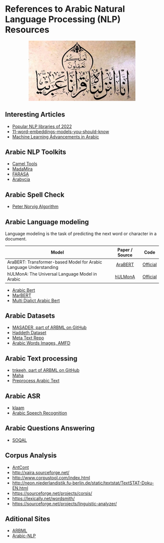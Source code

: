 
# References to Arabic Natural Language Processing (NLP) Resources

<!-- ![Screenshot](assets/template.jpg) -->

<p align="center">
  <!-- <img src="assets/template.jpg" width="350" title="hover text"> -->
  <img src="assets/template.jpg" width="350" alt="انا أنزلناه قرانا عربيا لعلكم تعقلون">
</p>

## Interesting Articles
  - [Popular NLP libraries of 2022](https://medium.com/nlplanet/awesome-nlp-21-popular-nlp-libraries-of-2022-2e07a914248b)
  - [11-word-embeddings-models-you-should-know](https://medium.com/nlplanet/two-minutes-nlp-11-word-embeddings-models-you-should-know-a0581763b9a9)
  - [Machine Learning Advancements in Arabic](https://towardsdatascience.com/machine-learning-advancements-in-arabic-nlp-c6982b2f602b)

## Arabic NLP Toolkits
- [Camel Tools](https://camel-tools.readthedocs.io/en/latest/)
- [MadaMira](https://camel.abudhabi.nyu.edu/madamira/)
- [FARASA](https://farasa.qcri.org/)
- [Arabycia](https://github.com/mohabmes/Arabycia)

## Arabic Spell Check
- [Peter Norvig Algorithm](norvig/)


## Arabic Language modeling

Language modeling is the task of predicting the next word or character in a document.


| Model           | Paper / Source | Code |
| ------------- | :-----:| :-----: |
|AraBERT: Transformer-based Model for Arabic Language Understanding|[AraBERT](https://arxiv.org/abs/2003.00104) | [Official](https://github.com/aub-mind/araBERT) |
|hULMonA: The Universal Language Model in Arabic|[hULMonA](https://aclanthology.org/W19-4608/) | [Official](https://github.com/aub-mind/hULMonA) |

  - [Arabic Bert](https://github.com/alisafaya/Arabic-BERT)
  - [MarBERT](https://github.com/UBC-NLP/marbert)
  - [Multi Dialict Arabic Bert](https://github.com/mawdoo3/Multi-dialect-Arabic-BERT)

## Arabic Datasets
  - [MASADER, part of ARBML on GitHub](https://arbml.github.io/masader/)
  - [Haddeth Dataset](https://github.com/abdelrahmaan/Hadith-Data-Sets)
  - [Meta Text Repo](https://metatext.io/datasets-list/arabic-language)
  - [Arabic Words Images, AMFD](https://github.com/msfasha/Arabic-Multi-Fonts-Dataset)

## Arabic Text processing
  - [tnkeeh, part of ARBML on GitHub](https://github.com/ARBML/tnkeeh)
  - [Maha](https://github.com/TRoboto/Maha)
  - [Preprocess Arabic Text](https://github.com/motazsaad/process-arabic-text)

## Arabic ASR
  - [klaam](https://github.com/ARBML/klaam)
  - [Arabic Speech Recognition](https://github.com/Anwarvic/Arabic-Speech-Recognition)

## Arabic Questions Answering
  - [SOQAL](https://github.com/husseinmozannar/SOQAL)

## Corpus Analysis
  - [AntCont](http://www.laurenceanthony.net/software/antconc/)
  - http://xaira.sourceforge.net/
  - http://www.corpustool.com/index.html
  - http://neon.niederlandistik.fu-berlin.de/static/textstat/TextSTAT-Doku-EN.html
  - https://sourceforge.net/projects/corsis/
  - https://lexically.net/wordsmith/
  - https://sourceforge.net/projects/linguistic-analyzer/


## Aditional Sites
  - [ARBML](https://github.com/ARBML)
  - [Arabic-NLP](https://github.com/topics/arabic-nlp)
